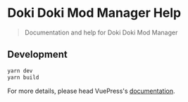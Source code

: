 # Doki Doki Mod Manager Help

> Documentation and help for Doki Doki Mod Manager

## Development

```bash
yarn dev
yarn build
```

For more details, please head VuePress's [documentation](https://v1.vuepress.vuejs.org/).

